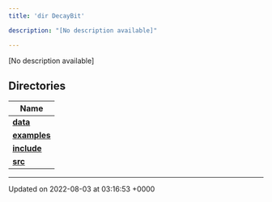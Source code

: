 ```yaml
---
title: 'dir DecayBit'

description: "[No description available]"

---
```







[No description available]

## Directories

| Name           |
| -------------- |
| **[data](/documentation/code/darkbit_development/files/dir_8fe997977ddeb46c2d5a9c45a7a327f9/#dir-data)**  |
| **[examples](/documentation/code/darkbit_development/files/dir_f7f1c49d68d0e9e50a92e471faebf0d2/#dir-examples)**  |
| **[include](/documentation/code/darkbit_development/files/dir_3afb9e2f400de8c7e9b605282e1c5dea/#dir-include)**  |
| **[src](/documentation/code/darkbit_development/files/dir_6418f39ebee91d99489cd9378d83f0ed/#dir-src)**  |






-------------------------------

Updated on 2022-08-03 at 03:16:53 +0000
